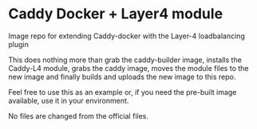 # Caddy Docker + Layer4 module
Image repo for extending Caddy-docker with the Layer-4 loadbalancing plugin

This does nothing more than grab the caddy-builder image, installs the Caddy-L4 module, grabs the caddy image, moves the module files to the new image and finally builds and uploads the new image to this repo.

Feel free to use this as an example or, if you need the pre-built image available, use it in your environment.

No files are changed from the official files.
